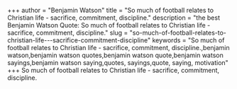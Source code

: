 +++
author = "Benjamin Watson"
title = "So much of football relates to Christian life - sacrifice, commitment, discipline."
description = "the best Benjamin Watson Quote: So much of football relates to Christian life - sacrifice, commitment, discipline."
slug = "so-much-of-football-relates-to-christian-life---sacrifice-commitment-discipline"
keywords = "So much of football relates to Christian life - sacrifice, commitment, discipline.,benjamin watson,benjamin watson quotes,benjamin watson quote,benjamin watson sayings,benjamin watson saying,quotes, sayings,quote, saying, motivation"
+++
So much of football relates to Christian life - sacrifice, commitment, discipline.

